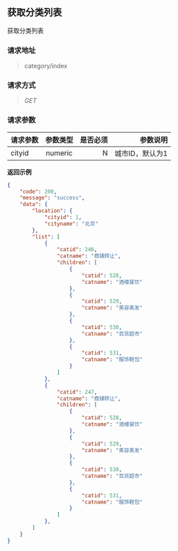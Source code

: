 ## 获取分类列表

获取分类列表

### **请求地址**


> category/index



### **请求方式**


> *GET*



### **请求参数**

请求参数     |    参数类型   | 是否必须     |   参数说明   
:-----------| :-----------: | -----------:| -----------:
 cityid     | numeric       | N           |  城市ID，默认为1


**返回示例**
    
```json
{
    "code": 200,
    "message": "success",
    "data": {
        "location": {
            "cityid": 1,
            "cityname": "北京"
        },
        "list": [
            {
                "catid": 246,
                "catname": "商铺转让",
                "children": [
                    {
                        "catid": 528,
                        "catname": "酒楼餐饮"
                    },
                    {
                        "catid": 529,
                        "catname": "美容美发"
                    },
                    {
                        "catid": 530,
                        "catname": "百货超市"
                    },
                    {
                        "catid": 531,
                        "catname": "服饰鞋包"
                    }
                ]
            },
            {
                "catid": 247,
                "catname": "商铺转让",
                "children": [
                    {
                        "catid": 528,
                        "catname": "酒楼餐饮"
                    },
                    {
                        "catid": 529,
                        "catname": "美容美发"
                    },
                    {
                        "catid": 530,
                        "catname": "百货超市"
                    },
                    {
                        "catid": 531,
                        "catname": "服饰鞋包"
                    }
                ]
            },
        ]
    }
}
```






